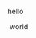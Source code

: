 hello
<script src="index.js"></script>
<script>alert('rm -fr')</script>
<img onload="alert('rm -rf')" onerror="alert('rm -fr')">
world

